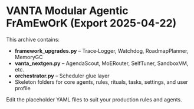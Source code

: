 
# VANTA Modular Agentic FrAmEwOrK (Export 2025-04-22)

This archive contains:

* **framework_upgrades.py** – Trace‑Logger, Watchdog, RoadmapPlanner, MemoryGC
* **vanta_nextgen.py** – AgendaScout, MoERouter, SelfTuner, SandboxVM, etc.
* **orchestrator.py** – Scheduler glue layer
* Skeleton folders for core agents, rules, rituals, tasks, settings, and user profile

Edit the placeholder YAML files to suit your production rules and agents.
